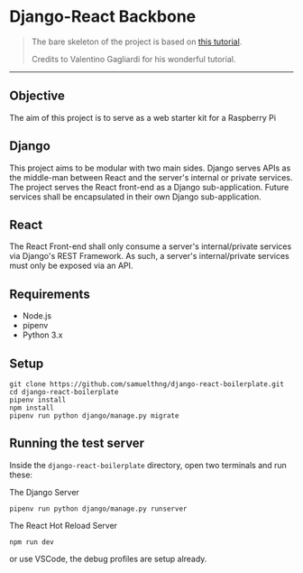 # Django-React Backbone

> The bare skeleton of the project is based on [this tutorial](https://www.valentinog.com/blog/tutorial-api-django-rest-react/#Django_REST_with_React_resources).
>
> Credits to Valentino Gagliardi for his wonderful tutorial.

---

## Objective

The aim of this project is to serve as a web starter kit for a Raspberry Pi

## Django

This project aims to be modular with two main sides. Django serves APIs as the middle-man between React and the server's internal or private services. The project serves the React front-end as a Django sub-application. Future services shall be encapsulated in their own Django sub-application.

## React

The React Front-end shall only consume a server's internal/private services via Django's REST Framework. As such, a server's internal/private services must only be exposed via an API.

## Requirements

- Node.js
- pipenv
- Python 3.x

## Setup

```
git clone https://github.com/samuelthng/django-react-boilerplate.git
cd django-react-boilerplate
pipenv install
npm install
pipenv run python django/manage.py migrate
```

## Running the test server

Inside the `django-react-boilerplate` directory, open two terminals and run these:

The Django Server
```
pipenv run python django/manage.py runserver
```

The React Hot Reload Server
```
npm run dev
```

or use VSCode, the debug profiles are setup already.
